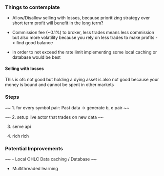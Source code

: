 ### Things to contemplate

- Allow/Disallow selling with losses, because prioritizing strategy over short term profit will benefit in the long term? 

- Commission fee (~0.1%) to broker, less trades means less commission but also more volatility because you rely on less trades to make profits -> find good balance 

- In order to not exceed the rate limit implementing some local caching or database would be best 


#### Selling with losses

This is ofc not good but holding a dying asset is also not good because your money is bound and cannot be spent in other markets 


### Steps 

~~ 1. for every symbol pair: Past data -> generate b, e pair ~~

~~ 2. setup live actor that trades on new data ~~

3. serve api

4. rich rich 


### Potential Improvements 

~~ - Local OHLC Data caching / Database ~~ 
- Multithreaded learning 